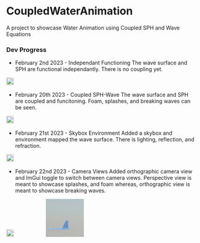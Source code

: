 # CoupledWaterAnimation
A project to showcase Water Animation using Coupled SPH and Wave Equations

### Dev Progress
* February 2nd 2023 - Independant Functioning
The wave surface and SPH are functional independantly. There is no coupling yet.
<img src="media/feb-2-functional.gif" width=20% height=20%>

* February 20th 2023 - Coupled SPH-Wave
The wave surface and SPH are coupled and funcitoning. Foam, splashes, and breaking waves can be seen.
<img src="media/feb-20-coupled.gif" width=20% height=20%>

* February 21st 2023 - Skybox Environment
Added a skybox and environment mapped the wave surface. There is lighting, reflection, and refraction.
<img src="media/feb-21-skybox.gif" width=20% height=20%>

* February 22nd 2023 - Camera Views
Added orthographic camera view and ImGui toggle to switch between camera views. Perspective view is meant to
showcase splashes, and foam whereas, orthographic view is meant to showcase breaking waves.

<img src="media/feb-22-persp.gif" width=20% height=20%> <img src="media/feb-22-ortho.gif" width=20% height=20%>